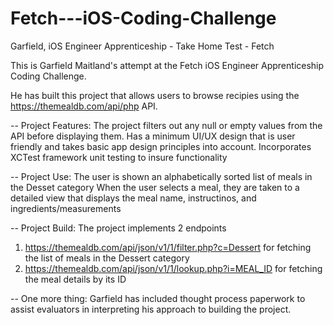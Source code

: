 # Fetch---iOS-Coding-Challenge
Garfield, iOS Engineer Apprenticeship - Take Home Test - Fetch

This is Garfield Maitland's attempt at the Fetch iOS Engineer Apprenticeship Coding Challenge.

He has built this project that allows users to browse recipies using the https://themealdb.com/api/php API. 

--
Project Features:
The project filters out any null or empty values from the API before displaying them.
Has a minimum UI/UX design that is user friendly and takes basic app design principles into account.
Incorporates XCTest framework unit testing to insure functionality

--
Project Use:
The user is shown an alphabetically sorted list of meals in the Desset category
When the user selects a meal, they are taken to a detailed view that displays the meal name, instructinos, and ingredients/measurements

--
Project Build:
The project implements 2 endpoints 
1. https://themealdb.com/api/json/v1/1/filter.php?c=Dessert for fetching the list of meals in the Dessert category
2. https://themealdb.com/api/json/v1/1/lookup.php?i=MEAL_ID for fetching the meal details by its ID

--
One more thing:
Garfield has included thought process paperwork to assist evaluators in interpreting his approach to building the project.
